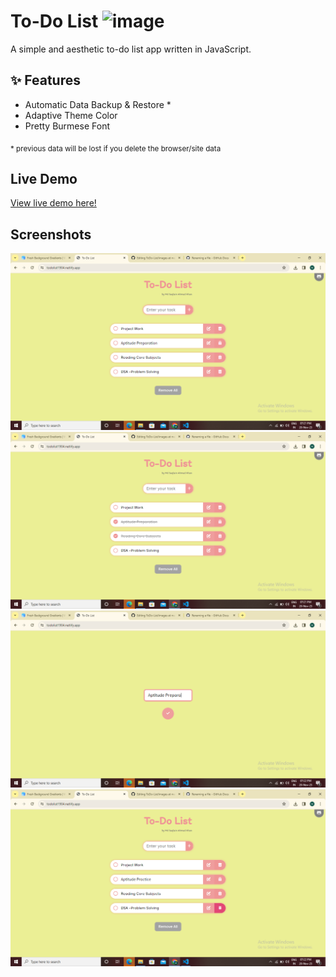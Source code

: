 # To-Do List  ![image](https://github.com/saqlainkhan1904/ToDo-List/assets/78788519/ea7ee311-d8b0-4cc9-8db3-382566bc9327)


A simple and aesthetic to-do list app written in JavaScript.

## :sparkles: Features

- Automatic Data Backup & Restore *
- Adaptive Theme Color
- Pretty Burmese Font 

<sub> * previous data will be lost if you delete the browser/site data </sub>


## Live Demo

[View live demo here!](https://todolist1904.netlify.app/)

## Screenshots

![image](https://github.com/saqlainkhan1904/ToDo-List/blob/0029431846edefece1bfbc1eb7ec7875de0f9a2a/images/Screenshot%20(1).png)
![Screenshot (13)](https://github.com/saqlainkhan1904/ToDo-List/blob/0029431846edefece1bfbc1eb7ec7875de0f9a2a/images/Screenshot%20(2).png)
![Screenshot (13)](https://github.com/saqlainkhan1904/ToDo-List/blob/0029431846edefece1bfbc1eb7ec7875de0f9a2a/images/Screenshot%20(3).png)
![Screenshot (13)](https://github.com/saqlainkhan1904/ToDo-List/blob/0029431846edefece1bfbc1eb7ec7875de0f9a2a/images/Screenshot%20(4).png)
